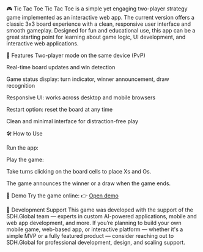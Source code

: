 🎮 Tic Tac Toe
Tic Tac Toe is a simple yet engaging two-player strategy game implemented as an interactive web app. The current version offers a classic 3x3 board experience with a clean, responsive user interface and smooth gameplay. Designed for fun and educational use, this app can be a great starting point for learning about game logic, UI development, and interactive web applications.

🧠 Features
Two-player mode on the same device (PvP)


Real-time board updates and win detection


Game status display: turn indicator, winner announcement, draw recognition


Responsive UI: works across desktop and mobile browsers


Restart option: reset the board at any time


Clean and minimal interface for distraction-free play



🛠️ How to Use

Run the app:


Play the game:


Take turns clicking on the board cells to place Xs and Os.


The game announces the winner or a draw when the game ends.


🧪 Demo
Try the game online:
 👉 [Open demo](https://qristsargsyan.github.io/Tik-Tak-Toe/) 


🤝 Development Support
This game was developed with the support of the SDH.Global team — experts in custom AI-powered applications, mobile and web app development, and more.
If you’re planning to build your own mobile game, web-based app, or interactive platform — whether it's a simple MVP or a fully featured product — consider reaching out to SDH.Global for professional development, design, and scaling support.
